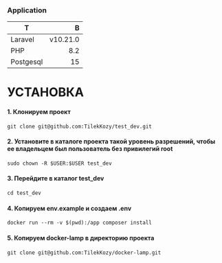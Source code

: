 ### Application

|  Т            |    В       |
| ---------     | -----:     |
| Laravel       |   v10.21.0 |
| PHP       |     8.2 |
| Postgesql |      15 |

# УСТАНОВКА 

#### 1. Клонируем проект

```code
git clone git@github.com:TilekKozy/test_dev.git
```

#### 2. Установите в каталоге проекта такой уровень разрешений, чтобы ее владельцем был пользователь без привилегий root

```code
sudo chown -R $USER:$USER test_dev
```

#### 3. Перейдите в каталог test_dev

```code
cd test_dev
```

#### 4. Копируем env.example и создаем .env

```code
docker run --rm -v $(pwd):/app composer install
```

#### 5. Копируем docker-lamp в директорию проекта

```code
git clone git@github.com:TilekKozy/docker-lamp.git
```

